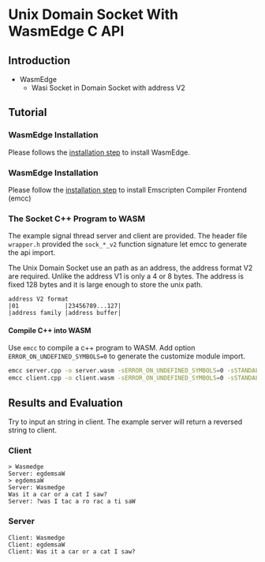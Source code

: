 # Unix Domain Socket With WasmEdge C API

## Introduction

+ WasmEdge
  + Wasi Socket in Domain Socket with address V2

## Tutorial

### WasmEdge Installation

Please follows the [installation step](https://wasmedge.org/book/en/quick_start/install.html) to install WasmEdge.

### WasmEdge Installation

Please follow the [installation step](https://emscripten.org/docs/getting_started/index.html) to install Emscripten Compiler Frontend (emcc)

### The Socket C++ Program to WASM

The example signal thread server and client are provided. The header file `wrapper.h` provided the `sock_*_v2` function signature let emcc to generate the api import.

The Unix Domain Socket use an path as an address, the address format V2 are required. Unlike the address V1 is only a 4 or 8 bytes. The address is fixed 128 bytes and it is large enough to store the unix path.

```
address V2 format
|01             |23456789...127|
|address family |address buffer|
```

#### Compile C++ into WASM

Use `emcc` to compile a c++ program to WASM. Add option `ERROR_ON_UNDEFINED_SYMBOLS=0` to generate the customize module import.

```bash
emcc server.cpp -o server.wasm -sERROR_ON_UNDEFINED_SYMBOLS=0 -sSTANDALONE_WASM
emcc client.cpp -o client.wasm -sERROR_ON_UNDEFINED_SYMBOLS=0 -sSTANDALONE_WASM
```

## Results and Evaluation

Try to input an string in client. The example server will return a reversed string to client. 

### Client
```
> Wasmedge
Server: egdemsaW
> egdemsaW
Server: Wasmedge
Was it a car or a cat I saw?
Server: ?was I tac a ro rac a ti saW
```

### Server
```
Client: Wasmedge
Client: egdemsaW
Client: Was it a car or a cat I saw?
```
